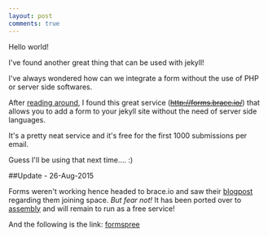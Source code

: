 ```yaml
---
layout: post
comments: true
---
```


Hello world!

I've found another great thing that can be used with jekyll!

I've always wondered how can we integrate a form without the use of PHP or server side softwares.

After [reading around](http://sebastien.saunier.me/blog/2014/04/15/you-do-not-need-a-database-for-your-contact-form.html),
I found this great service (<s>http://forms.brace.io/</s>) that allows you to add a form to your jekyll site without the need of server side
languages.

It's a pretty neat service and it's free for the first 1000 submissions per email.

Guess I'll be using that next time.... :)

##Update - 26-Aug-2015

Forms weren't working hence headed to brace.io and saw their [blogpost](http://blog.brace.io/2015/01/26/goodbye/) regarding them joining space.
*But fear not!* It has been ported over to [assembly](http://assembly.com/formspree) and will remain to run as a free service!

And the following is the link: [formspree](http://formspree.io/)
